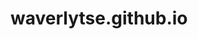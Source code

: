 # waverlytse.github.io
<!DOCTYPE html>
<html>
<head>
  <title> GO Masterlist Ex </title>
</head>
<body>
<header class="main header" role="banner"></header>




  
</body>














  
</html>
